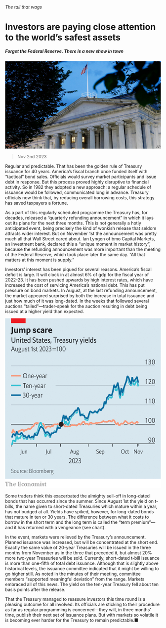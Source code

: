 ###### The tail that wags

# Investors are paying close attention to the world’s safest assets 

##### Forget the Federal Reserve. There is a new show in town 

![image](images/20231104_FNP003.jpg) 

> Nov 2nd 2023 

Regular and predictable. That has been the golden rule of Treasury issuance for 40 years. America’s fiscal branch once funded itself with “tactical” bond sales. Officials would survey market participants and issue debt in response. But this process proved highly disruptive to financial activity. So in 1982 they adopted a new approach: a regular schedule of issuance would be followed, communicated long in advance. Treasury officials now think that, by reducing overall borrowing costs, this strategy has saved taxpayers a fortune.

As a part of this regularly scheduled programme the Treasury has, for decades, released a “quarterly refunding announcement” in which it lays out its plans for the next three months. This is not generally a hotly anticipated event, being precisely the kind of wonkish release that seldom attracts wider interest. But on November 1st the announcement was pretty much all that Wall Street cared about. Ian Lyngen of bmo Capital Markets, an investment bank, declared this a “unique moment in market history”, because the refunding announcement was more important than the meeting of the Federal Reserve, which took place later the same day. “All that matters at this moment is supply.”

Investors’ interest has been piqued for several reasons. America’s fiscal deficit is large. It will clock in at almost 6% of gdp for the fiscal year of 2022-23. It has been pushed upwards by high interest rates, which have increased the cost of servicing America’s national debt. This has put pressure on bond markets. In August, at the last refunding announcement, the market appeared surprised by both the increase in total issuance and just how much of it was long-dated. In the weeks that followed several auctions “tailed”—trader-speak for the auction resulting in debt being issued at a higher yield than expected. 

![image](images/20231104_FNC298.png) 


Some traders think this exacerbated the almighty sell-off in long-dated bonds that has occurred since the summer. Since August 1st the yield on t-bills, the name given to short-dated Treasuries which mature within a year, has not budged at all. Yields have spiked, however, for long-dated bonds that mature in ten or 30 years. The difference between what it costs to borrow in the short term and the long term is called the “term premium”—and it has returned with a vengeance (see chart).

In the event, markets were relieved by the Treasury’s announcement. Planned issuance was increased, but will be concentrated at the short end. Exactly the same value of 20-year Treasuries will be issued in the three months from November as in the three that preceded it, but almost 20% more two-year Treasuries will be sold. Currently, short-dated t-bill issuance is more than one-fifth of total debt issuance. Although that is slightly above historical levels, the issuance committee indicated that it might be willing to go higher still. As noted in the minutes of their meeting, committee members “supported meaningful deviation” from the range. Markets embraced all of this news. The yield on the ten-year Treasury fell about ten basis points after the release.

That the Treasury managed to reassure investors this time round is a pleasing outcome for all involved. Its officials are sticking to their procedure as far as regular programming is concerned—they will, in three months’ time, publish their next set of issuance plans. But with markets so volatile it is becoming ever harder for the Treasury to remain predictable.■


